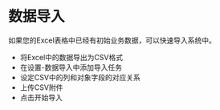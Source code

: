 数据导入
===

如果您的Excel表格中已经有初始业务数据，可以快速导入系统中。
- 将Excel中的数据导出为CSV格式
- 在设置-数据导入中添加导入任务
- 设定CSV中的列和对象字段的对应关系
- 上传CSV附件
- 点击开始导入